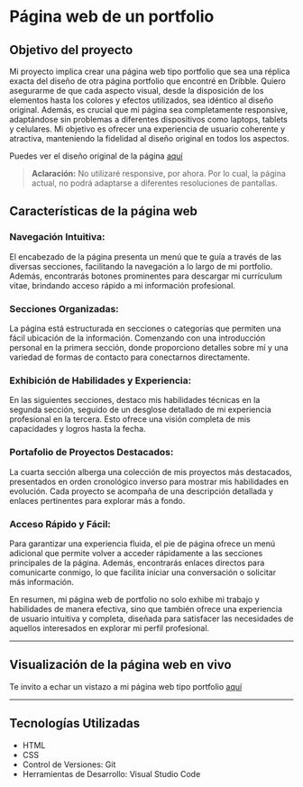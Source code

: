 # Página web de un portfolio

## Objetivo del proyecto

Mi proyecto implica crear una página web tipo portfolio que sea una réplica exacta del diseño de otra página portfolio que encontré en Dribble. Quiero asegurarme de que cada aspecto visual, desde la disposición de los elementos hasta los colores y efectos utilizados, sea idéntico al diseño original. Además, es crucial que mi página sea completamente responsive, adaptándose sin problemas a diferentes dispositivos como laptops, tablets y celulares. Mi objetivo es ofrecer una experiencia de usuario coherente y atractiva, manteniendo la fidelidad al diseño original en todos los aspectos.


Puedes ver el diseño original de la página <a href="https://dribbble.com/shots/24118939-Portfolio-Website">aquí</a>


>**Aclaración:**
>No utilizaré  responsive, por ahora. Por lo cual, la página actual, no podrá adaptarse a diferentes resoluciones de pantallas.

## Características de la página web

### Navegación Intuitiva:
El encabezado de la página presenta un menú que te guía a través de las diversas secciones, facilitando la navegación a lo largo de mi portfolio. Además, encontrarás botones prominentes para descargar mi currículum vitae, brindando acceso rápido a mi información profesional.

### Secciones Organizadas:
La página está estructurada en secciones o categorías que permiten una fácil ubicación de la información. Comenzando con una introducción personal en la primera sección, donde proporciono detalles sobre mí y una variedad de formas de contacto para conectarnos directamente.

### Exhibición de Habilidades y Experiencia:
En las siguientes secciones, destaco mis habilidades técnicas en la segunda sección, seguido de un desglose detallado de mi experiencia profesional en la tercera. Esto ofrece una visión completa de mis capacidades y logros hasta la fecha.

### Portafolio de Proyectos Destacados:
La cuarta sección alberga una colección de mis proyectos más destacados, presentados en orden cronológico inverso para mostrar mis habilidades en evolución. Cada proyecto se acompaña de una descripción detallada y enlaces pertinentes para explorar más a fondo.

### Acceso Rápido y Fácil:
Para garantizar una experiencia fluida, el pie de página ofrece un menú adicional que permite volver a acceder rápidamente a las secciones principales de la página. Además, encontrarás enlaces directos para comunicarte conmigo, lo que facilita iniciar una conversación o solicitar más información.

En resumen, mi página web de portfolio no solo exhibe mi trabajo y habilidades de manera efectiva, sino que también ofrece una experiencia de usuario intuitiva y completa, diseñada para satisfacer las necesidades de aquellos interesados en explorar mi perfil profesional.
***
## Visualización de la página web en vivo
Te invito a echar un vistazo a mi página web tipo portfolio <a href="https://ludmilaberto.github.io/Pagina-Tipo-Portfolio/">aquí</a>
***
## Tecnologías Utilizadas
- HTML
- CSS
- Control de Versiones: Git
- Herramientas de Desarrollo: Visual Studio Code


